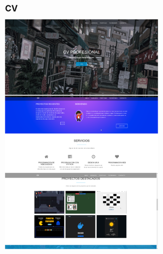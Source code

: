 # CV

![alt text](https://github.com/TheoBM5/cv-TeodoroBarba/blob/main/src/img1.jpg)
![alt text](https://github.com/TheoBM5/cv-TeodoroBarba/blob/main/src/img2.png)
![alt text](https://github.com/TheoBM5/cv-TeodoroBarba/blob/main/src/img3.png)
